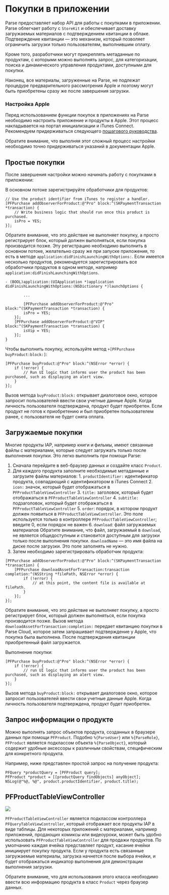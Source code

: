 # Покупки в приложении

Parse предоставляет набор API для работы с покупками в приложении. Parse облегчает работу с `StoreKit` и обеспечивает доставку загружаемых материалов с подтверждением квитанции в облаке. Подтверждение квитанции &mdash; это механизм, который позволяет ограничить загрузки только пользователям, выполнившим оплату.

Кроме того, разработчики могут прикреплять метаданные по продуктам, с которыми можно выполнять запрос, для категоризации, поиска и динамического управления продуктами, доступными для покупки.

Наконец, все материалы, загруженные на Parse, не подлежат процедуре предварительного рассмотрения Apple и поэтому могут быть приобретены сразу же после завершения загрузки.

### Настройка Apple

Перед использованием функции покупок в приложениях на Parse необходимо настроить приложение и продукты в Apple. Этот процесс накладывается на портал инициализации и iTunes Connect. Рекомендуем придерживаться следующего [пошагового руководства](https://developer.apple.com/library/ios/#technotes/tn2259/_index.html).

Обратите внимание, что выполняя этот сложный процесс настройки необходимо точно придерживаться указаний в документации Apple.

## Простые покупки

После завершения настройки можно начинать работу с покупками в приложении:

В основном потоке зарегистрируйте обработчики для продуктов:

```objc
// Use the product identifier from iTunes to register a handler.
[PFPurchase addObserverForProduct:@"Pro" block:^(SKPaymentTransaction *transaction) {
    // Write business logic that should run once this product is purchased.
    isPro = YES;
}];
```

Обратите внимание, что это действие не выполняет покупку, а просто регистрирует блок, который должен выполняться, если покупка производится позже. Эту регистрацию необходимо выполнить в основном потоке, желательно сразу же при запуске приложения, то есть в методе `application:didFinishLaunchingWithOptions:`. Если имеется несколько продуктов, рекомендуется зарегистрировать все обработчики продуктов в одном методе, например `application:didFinishLaunchingWithOptions`.

```objc
- (BOOL)application:(UIApplication *)application didFinishLaunchingWithOptions:(NSDictionary *)launchOptions {

        ...

        [PFPurchase addObserverForProduct:@"Pro" block:^(SKPaymentTransaction *transaction) {
        isPro = YES;
    }];
    [PFPurchase addObserverForProduct:@"VIP" block:^(SKPaymentTransaction *transaction) {
        isVip = YES;
    }];
}
```

Чтобы выполнить покупку, используйте метод `+[PFPurchase buyProduct:block:]`:

```objc
[PFPurchase buyProduct:@"Pro" block:^(NSError *error) {
    if (!error) {
        // Run UI logic that informs user the product has been purchased, such as displaying an alert view.
    }
}];
```

Вызов метода `buyProduct:block:` открывает диалоговое окно, которое запросит пользователей ввести свои учетные данные Apple. Когда личность пользователя подтверждена, продукт будет приобретен. Если продукт не готов к приобретению и был приобретен пользователем ранее, с пользователя не будет снята оплата.

## Загружаемые покупки

Многие продукты IAP, например книги и фильмы, имеют связанные файлы с материалами, которые следует загружать только после выполнения покупки. Это легко выполнить при помощи Parse:

1.  Сначала перейдите в веб-браузер данных и создайте класс `Product`.
2.  Для каждого продукта заполните необходимые метаданные и загрузите файлы материалов:
        1.  `productIdentifier:` идентификатор продукта, совпадающий с идентификатором в iTunes Connect
        2.  `icon:` значок, который будет отображаться в `PFProductTableViewController`
        3.  `title:` заголовок, который будет отображаться в `PFProductTableViewController`
        4.  `subtitle:` подзаголовок, который будет отображаться в `PFProductTableViewController`
        5.  `order`: порядок, в котором продукт должен появиться в `PFProductTableViewController`. Это поле используется только в контроллере `PFProductTableViewController`; введите 0, если порядок не важен
        6.  `download`: файл загружаемых материалов Обратите внимание, что файл, загружаемый в `download`, не является общедоступным и становится доступным для загрузки только после выполнения покупки. `downloadName` &mdash; это имя файла на диске после загрузки. Это поле заполнять не нужно.
3.  Затем необходимо зарегистрировать обработчик продукта:

```objc
[PFPurchase addObserverForProduct:@"Pro" block:^(SKPaymentTransaction *transaction) {
    [PFPurchase downloadAssetForTransaction:transaction completion:^(NSString *filePath, NSError *error) {
        if (!error) {
            // at this point, the content file is available at filePath.
        }
    }];
}];
```

Обратите внимание, что это действие не выполняет покупку, а просто регистрирует блок, который должен выполняться, если покупка производится позже. Вызов метода `downloadAssetForTransaction:completion:` передает квитанцию покупки в Parse Cloud, которое затем запрашивает подтверждение у Apple, что покупка была выполнена. После подтверждения квитанции приобретенный файл загружается.

Выполнение покупки:

```objc
[PFPurchase buyProduct:@"Pro" block:^(NSError *error) {
    if (!error) {
        // run UI logic that informs user the product has been purchased, such as displaying an alert view.
    }
}];
```

Вызов метода `buyProduct:block:` открывает диалоговое окно, которое запросит пользователей ввести свои учетные данные Apple. Когда личность пользователя подтверждена, продукт будет приобретен.

## Запрос информации о продукте

Можно выполнять запрос объектов продукта, созданных в браузере данных при помощи `PFProduct`. Подобно `%{ParseUser}` или `%{ParseRole}`, `PFProduct` является подклассом объекта `%{ParseObject}`, который содержит удобные аксессоры к различным свойствам, специфическим для конкретного продукта.

Например, ниже представлен простой запрос на получение продукта:

```objc
PFQuery *productQuery = [PFProduct query];
PFProduct *product = [[productQuery findObjects] anyObject];
NSLog(@"%@, %@", product.productIdentifier, product.title);
```

## PFProductTableViewController

![](/images/docs/products_table_screenshot.png)

`PFProductTableViewController` является подклассом контроллера `PFQueryTableViewController`, который отображает все продукты IAP в виде таблицы. Для некоторых приложений с материалами, например приложений, продающих комиксы или видеоуроки, может быть удобно использовать `PFProductTableViewController` для продажи продуктов. По умолчанию каждая ячейка представляет продукт, касание ячейки инициирует покупку продукта. Если у продукта есть связанные загружаемые материалы, загрузка начнется после выбора ячейки, и будет отображаться индикатор выполнения для демонстрации выполнения загрузки.

Обратите внимание, что для использования этого класса необходимо ввести всю информацию продукта в класс `Product` через браузер данных.
